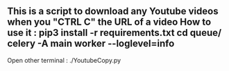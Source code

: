 This is a script to download any Youtube videos when you "CTRL C" the URL of a video
How to use it :
pip3 install -r requirements.txt
cd queue/
celery -A main worker --loglevel=info 
-----------------
Open other terminal :
./YoutubeCopy.py